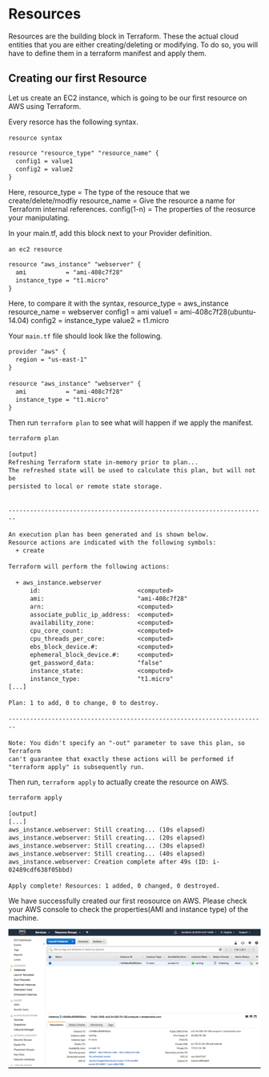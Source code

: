 # Resources

Resources are the building block in Terraform. These the actual cloud entities that you are either creating/deleting or modifying. To do so, you will have to define them in a terraform manifest and apply them. 

## Creating our first Resource

Let us create an EC2 instance, which is going to be our first resource on AWS using Terraform. 

Every resorce has the following syntax.

`resource syntax`
```
resource "resource_type" "resource_name" {
  config1 = value1
  config2 = value2
}
```
Here, 
  resource_type = The type of the resouce that we create/delete/modfiy
  resource_name = Give the resource a name for Terraform internal references.
  config(1-n)   = The properties of the reosurce your manipulating.

In your main.tf, add this block next to your Provider definition. 

`an ec2 resource`
```
resource "aws_instance" "webserver" {
  ami           = "ami-408c7f28"
  instance_type = "t1.micro"
}
```
Here, to compare it with the syntax,
  resource_type = aws_instance
  resource_name = webserver
  config1       = ami
  value1        = ami-408c7f28(ubuntu-14.04)
  config2       = instance_type
  value2        = t1.micro

Your `main.tf` file should look like the following. 

```
provider "aws" {
  region = "us-east-1"
}

resource "aws_instance" "webserver" {
  ami           = "ami-408c7f28"
  instance_type = "t1.micro"
}
```

Then run `terraform plan` to see what will happen if we apply the manifest.

```
terraform plan

[output]
Refreshing Terraform state in-memory prior to plan...
The refreshed state will be used to calculate this plan, but will not be
persisted to local or remote state storage.


------------------------------------------------------------------------

An execution plan has been generated and is shown below.
Resource actions are indicated with the following symbols:
  + create

Terraform will perform the following actions:

  + aws_instance.webserver
      id:                           <computed>
      ami:                          "ami-408c7f28"
      arn:                          <computed>
      associate_public_ip_address:  <computed>
      availability_zone:            <computed>
      cpu_core_count:               <computed>
      cpu_threads_per_core:         <computed>
      ebs_block_device.#:           <computed>
      ephemeral_block_device.#:     <computed>
      get_password_data:            "false"
      instance_state:               <computed>
      instance_type:                "t1.micro"
[...]

Plan: 1 to add, 0 to change, 0 to destroy.

------------------------------------------------------------------------

Note: You didn't specify an "-out" parameter to save this plan, so Terraform
can't guarantee that exactly these actions will be performed if
"terraform apply" is subsequently run.
```

Then run, `terraform apply` to actually create the resource on AWS.

```
terraform apply

[output]
[...]
aws_instance.webserver: Still creating... (10s elapsed)
aws_instance.webserver: Still creating... (20s elapsed)
aws_instance.webserver: Still creating... (30s elapsed)
aws_instance.webserver: Still creating... (40s elapsed)
aws_instance.webserver: Creation complete after 49s (ID: i-02489cdf638f05bbd)

Apply complete! Resources: 1 added, 0 changed, 0 destroyed.
```

We have successfully created our first reosource on AWS. Please check your AWS console to check the properties(AMI and instance type) of the machine.

![terraform apply](./images/04-resources-apply.png)
